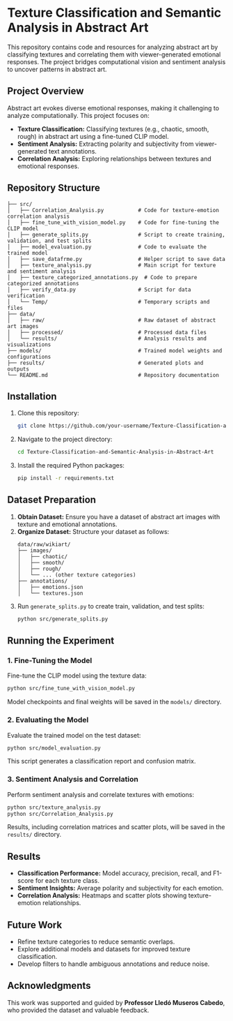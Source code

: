 # Texture Classification and Semantic Analysis in Abstract Art

This repository contains code and resources for analyzing abstract art by classifying textures and correlating them with viewer-generated emotional responses. The project bridges computational vision and sentiment analysis to uncover patterns in abstract art.

## Project Overview
Abstract art evokes diverse emotional responses, making it challenging to analyze computationally. This project focuses on:
- **Texture Classification:** Classifying textures (e.g., chaotic, smooth, rough) in abstract art using a fine-tuned CLIP model.
- **Sentiment Analysis:** Extracting polarity and subjectivity from viewer-generated text annotations.
- **Correlation Analysis:** Exploring relationships between textures and emotional responses.

## Repository Structure
```
├── src/
│   ├── Correlation_Analysis.py           # Code for texture-emotion correlation analysis
│   ├── fine_tune_with_vision_model.py    # Code for fine-tuning the CLIP model
│   ├── generate_splits.py                # Script to create training, validation, and test splits
│   ├── model_evaluation.py               # Code to evaluate the trained model
│   ├── save_datafrme.py                  # Helper script to save data
│   ├── texture_analysis.py               # Main script for texture and sentiment analysis
│   ├── texture_categorized_annotations.py  # Code to prepare categorized annotations
│   ├── verify_data.py                    # Script for data verification
│   └── Temp/                             # Temporary scripts and files
├── data/
│   ├── raw/                              # Raw dataset of abstract art images
│   ├── processed/                        # Processed data files
│   └── results/                          # Analysis results and visualizations
├── models/                               # Trained model weights and configurations
├── results/                              # Generated plots and outputs
└── README.md                             # Repository documentation
```

## Installation
1. Clone this repository:
   ```bash
   git clone https://github.com/your-username/Texture-Classification-and-Semantic-Analysis-in-Abstract-Art.git
   ```
2. Navigate to the project directory:
   ```bash
   cd Texture-Classification-and-Semantic-Analysis-in-Abstract-Art
   ```
3. Install the required Python packages:
   ```bash
   pip install -r requirements.txt
   ```

## Dataset Preparation
1. **Obtain Dataset:** Ensure you have a dataset of abstract art images with texture and emotional annotations.
2. **Organize Dataset:** Structure your dataset as follows:
   ```
   data/raw/wikiart/
   ├── images/
   │   ├── chaotic/
   │   ├── smooth/
   │   ├── rough/
   │   └── ... (other texture categories)
   ├── annotations/
   │   ├── emotions.json
   │   └── textures.json
   ```
3. Run `generate_splits.py` to create train, validation, and test splits:
   ```bash
   python src/generate_splits.py
   ```

## Running the Experiment
### 1. Fine-Tuning the Model
Fine-tune the CLIP model using the texture data:
```bash
python src/fine_tune_with_vision_model.py
```
Model checkpoints and final weights will be saved in the `models/` directory.

### 2. Evaluating the Model
Evaluate the trained model on the test dataset:
```bash
python src/model_evaluation.py
```
This script generates a classification report and confusion matrix.

### 3. Sentiment Analysis and Correlation
Perform sentiment analysis and correlate textures with emotions:
```bash
python src/texture_analysis.py
python src/Correlation_Analysis.py
```
Results, including correlation matrices and scatter plots, will be saved in the `results/` directory.

## Results
- **Classification Performance:** Model accuracy, precision, recall, and F1-score for each texture class.
- **Sentiment Insights:** Average polarity and subjectivity for each emotion.
- **Correlation Analysis:** Heatmaps and scatter plots showing texture-emotion relationships.

## Future Work
- Refine texture categories to reduce semantic overlaps.
- Explore additional models and datasets for improved texture classification.
- Develop filters to handle ambiguous annotations and reduce noise.

## Acknowledgments
This work was supported and guided by **Professor Lledó Museros Cabedo**, who provided the dataset and valuable feedback.
